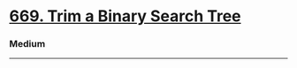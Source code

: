 # [669. Trim a Binary Search Tree](https://leetcode.com/problems/trim-a-binary-search-tree/)
### Medium
----
